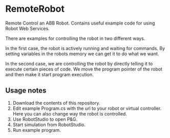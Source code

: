# RemoteRobot
Remote Control an ABB Robot. Contains useful example code for using Robot Web Services.

There are examples for controlling the robot in two different ways.

In the first case, the robot is actively running and waiting for commands. By setting variables in the robots memory we can get it to do what we want.

In the second case, we are controlling the robot by directly telling it to execute certain pieces of code. We move the program pointer of the robot and then make it start program execution.

## Usage notes
1. Download the contents of this repository.
2. Edit example Program.cs with the url to your robot or virtual controller. Here you can also change way the robot is controlled.
3. Use RobotStudio to open P&G.
4. Start simulation from RobotStudio.
5. Run example program.
